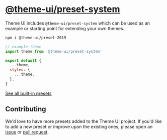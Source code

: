 # [@theme-ui/preset-system](https://theme-ui.com/presets/system)

Theme UI includes `@theme-ui/preset-system` which can be used as an example or
starting point for extending your own themes.

```sh
npm i @theme-ui/preset-2019
```

```jsx
// example theme
import theme from '@theme-ui/preset-system'

export default {
  ...theme,
  styles: {
    ...theme,
  },
}
```

[See all built-in presets][demo]

## Contributing

We'd love to have more presets added to the Theme UI project.
If you'd like to add a new preset or improve upon the existing ones, please open an [issue][] or [pull request][].

[issue]: https://github.com/system-ui/theme-ui/issues
[pull request]: https://github.com/system-ui/theme-ui/pulls

[demo]: https://theme-ui.com/demo

